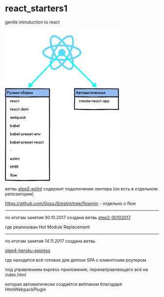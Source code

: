 # react_starters1
gentle introduction to react

![alt scheme](react_starters1.png "Начало работы")

ветвь [step2-eslint](../../tree/step2-eslint) содержит подключение линтера (он есть в отдельном репозитории)

https://github.com/GossJS/eslint/tree/flowmin - отдельно о flow

---

по итогам занятия 30.10.2017 создана ветвь [step2-30102017](../../tree/step2-30102017)

где реализован Hot Module Replacement

---

по итогам занятия *14.11.2017* создана ветвь 

[step4-heroku-express](../../tree/step4-heroku-express)


 где находится всё готовое для деплоя SPA с клиентским роутером
 
 под управлением express-приложения, перенаправляющего всё на index.html
 
 которая автоматически создаётся вебпаком благодаря HtmlWebpackPlugin
